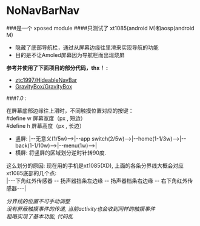 #  NoNavBarNav
  
###是一个 xposed module
####只测试了 xt1085(android M)和aosp(android M)

 - 隐藏了底部导航栏，通过从屏幕边缘往里滑来实现导航的功能
 - 目的是不让Amoled屏幕因为导航栏而出现烧屏
 
**参考并使用了下面项目的部分代码，thx！ :**
-	[ztc1997/HideableNavBar](https://github.com/ztc1997/HideableNavBar)
-	[GravityBox/GravityBox](https://github.com/GravityBox/GravityBox)

###*1.0 :*
	
   在屏幕底部边缘往上滑时，不同触摸位置对应的按键：<br/>
   \#define w 屏幕宽度（px , 短边）<br/>
   \#define h 屏幕高度（px , 长边）<br/>
   - 竖屏:
   |--无意义(1/5w)-->|--app switch(2/5w)-->|--home(1-1/3w)-->|--back(1-1/10w)-->|--menu(1w)-->|
   - 横屏:
  将竖屏的区域划分逆时针转90度.
  
  这么划分的原因: 现在用的手机是xt1085(XD), 上面的各条分界线大概会对应xt1085底部的几个点: <br/>
|---下角红外传感器 -- 扬声器挡条左边缘 -- 扬声器档条右边缘 -- 右下角红外传感器---|

*分界线的位置不可手动调整*<br/>
*没有屏蔽触摸事件的传递, 当前activity也会收到同样的触摸事件*<br/>
*粗略实现了基本功能, 代码乱*<br/>
